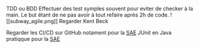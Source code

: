 TDD ou BDD
Effectuer des test symples souvent pour eviter de checker à la main.
Le but étant de ne pas avoir à tout refaire après 2h de code.
![[subway_agile.png]]
Regarder Kent Beck

Regarder les CI/CD sur GitHub notament pour la [SAE](SAE.md) 
JUnit en Java pratiqque pour la [SAE](SAE.md) 
